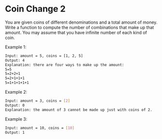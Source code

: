# Coin Change 2

You are given coins of different denominations and a total amount of money. Write a function to compute the number of combinations that make up that amount. You may assume that you have infinite number of each kind of coin.


Example 1:

```bash
Input: amount = 5, coins = [1, 2, 5]
Output: 4
Explanation: there are four ways to make up the amount:
5=5
5=2+2+1
5=2+1+1+1
5=1+1+1+1+1
```

Example 2:

```bash
Input: amount = 3, coins = [2]
Output: 0
Explanation: the amount of 3 cannot be made up just with coins of 2.
```

Example 3:

```bash
Input: amount = 10, coins = [10] 
Output: 1
```